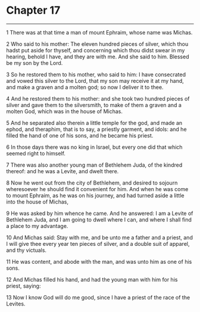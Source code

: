 # Chapter 17

***

1 There was at that time a man of mount Ephraim, whose name was Michas.

2 Who said to his mother: The eleven hundred pieces of silver, which thou hadst put aside for thyself, and concerning which thou didst swear in my hearing, behold I have, and they are with me. And she said to him. Blessed be my son by the Lord.

3 So he restored them to his mother, who said to him: I have consecrated and vowed this silver to the Lord, that my son may receive it at my hand, and make a graven and a molten god; so now I deliver it to thee.

4 And he restored them to his mother: and she took two hundred pieces of silver and gave them to the silversmith, to make of them a graven and a molten God, which was in the house of Michas.

5 And he separated also therein a little temple for the god, and made an ephod, and theraphim, that is to say, a priestly garment, and idols: and he filled the hand of one of his sons, and he became his priest.

6 In those days there was no king in Israel, but every one did that which seemed right to himself.

7 There was also another young man of Bethlehem Juda, of the kindred thereof: and he was a Levite, and dwelt there.

8 Now he went out from the city of Bethlehem, and desired to sojourn wheresoever he should find it convenient for him. And when he was come to mount Ephraim, as he was on his journey, and had turned aside a little into the house of Michas,

9 He was asked by him whence he came. And he answered: I am a Levite of Bethlehem Juda, and I am going to dwell where I can, and where I shall find a place to my advantage.

10 And Michas said: Stay with me, and be unto me a father and a priest, and I will give thee every year ten pieces of silver, and a double suit of apparel, and thy victuals.

11 He was content, and abode with the man, and was unto him as one of his sons.

12 And Michas filled his hand, and had the young man with him for his priest, saying:

13 Now I know God will do me good, since I have a priest of the race of the Levites.

